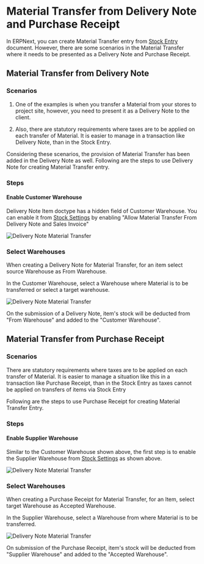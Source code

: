 <!-- add-breadcrumbs -->
# Material Transfer from Delivery Note and Purchase Receipt


In ERPNext, you can create Material Transfer entry from [Stock Entry](/docs/user/manual/en/stock/stock-entry.html) document. However, there are some scenarios in the Material Transfer where it needs to be presented as a Delivery Note and Purchase Receipt.

## Material Transfer from Delivery Note

### Scenarios

1. One of the examples is when you transfer a Material from your stores to project site, however, you need to present it as a Delivery Note to the client.

2. Also, there are statutory requirements where taxes are to be applied on each transfer of Material. It is easier to manage in a transaction like Delivery Note, than in the Stock Entry.

Considering these scenarios, the provision of Material Transfer has been added in the Delivery Note as well. Following are the steps to use Delivery Note for creating Material Transfer entry.

### Steps

#### Enable Customer Warehouse

Delivery Note Item doctype has a hidden field of Customer Warehouse. You can enable it from [Stock Settings](/docs/user/manual/en/stock/stock-settings.md) by enabling "Allow Material Transfer From Delivery Note and Sales Invoice"

<img class="screenshot" alt="Delivery Note Material Transfer" src="{{docs_base_url}}/assets/img/stock/customer-warehouse.gif">

### Select Warehouses

When creating a Delivery Note for Material Transfer, for an item select source Warehouse as From Warehouse.

In the Customer Warehouse, select a Warehouse where Material is to be transferred or select a target warehouse.

<img class="screenshot" alt="Delivery Note Material Transfer" src="{{docs_base_url}}/assets/img/stock/customer-warehouse-2.png">

On the submission of a Delivery Note, item's stock will be deducted from "From Warehouse" and added to the "Customer Warehouse".

## Material Transfer from Purchase Receipt

### Scenarios

There are statutory requirements where taxes are to be applied on each transfer of Material. It is easier to manage a situation like this in a transaction like Purchase Receipt, than in the Stock Entry as taxes cannot be applied on transfers of items via Stock Entry

Following are the steps to use Purchase Receipt for creating Material Transfer Entry.

### Steps

#### Enable Supplier Warehouse

Similar to the Customer Warehouse shown above, the first step is to enable the Supplier Warehouse from [Stock Settings](/docs/user/manual/en/stock/stock-settings.md) as shown above.

<img class="screenshot" alt="Delivery Note Material Transfer" src="{{docs_base_url}}/assets/img/stock/supplier-warehouse-enable.png">

### Select Warehouses

When creating a Purchase Receipt for Material Transfer, for an Item, select target Warehouse as Accepted Warehouse.

In the Supplier Warehouse, select a Warehouse from where Material is to be transferred.

<img class="screenshot" alt="Delivery Note Material Transfer" src="{{docs_base_url}}/assets/img/stock/supplier-warehouse.png">

On submission of the Purchase Receipt, item's stock will be deducted from "Supplier Warehouse" and added to the "Accepted Warehouse".
